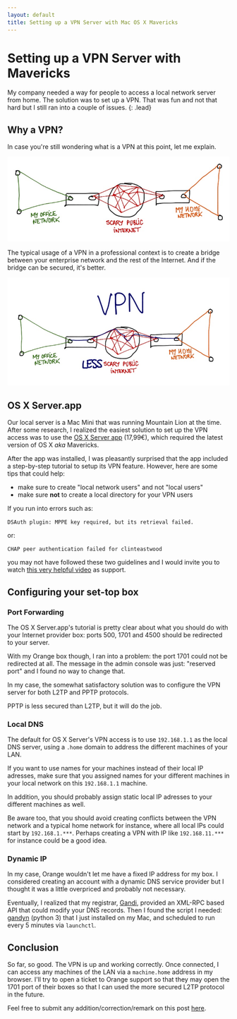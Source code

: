```yaml
---
layout: default
title: Setting up a VPN Server with Mac OS X Mavericks
---
```


# Setting up a VPN Server with Mavericks

My company needed a way for people to access a local network server from home. The solution was
to set up a VPN. That was fun and not that hard but I still ran into a couple of issues.
{: .lead} 


## Why a VPN?

In case you're still wondering what is a VPN at this point, let me explain.

![Without a VPN](../assets/img/vpn-explain-1.png "Without a VPN")

The typical usage of a VPN in a professional context is to create a bridge between
your enterprise network and the rest of the Internet. And if the bridge can be secured, 
it's better.

![With a VPN](../assets/img/vpn-explain-2.png "With a VPN")


## OS X Server.app

Our local server is a Mac Mini that was running Mountain Lion at the time. After some research, 
I realized the easiest solution to set up the VPN access was to use the [OS X Server app][server.app] (17,99€),
which required the latest version of OS X *aka* Mavericks.

After the app was installed, I was pleasantly surprised that the app included a step-by-step tutorial
to setup its VPN feature. However, here are some tips that could help:

- make sure to create "local network users" and not "local users"
- make sure **not** to create a local directory for your VPN users

If you run into errors such as:

    DSAuth plugin: MPPE key required, but its retrieval failed.

or:

    CHAP peer authentication failed for clinteastwood

you may not have followed these two guidelines and I would invite you to watch [this very
helpful video][vpn-screencast] as support.


## Configuring your set-top box


### Port Forwarding

The OS X Server.app's tutorial is pretty clear about what you should do with your Internet provider box: 
ports 500, 1701 and 4500 should be redirected to your server.

With my Orange box though, I ran into a problem: the port 1701 could not be redirected at all. The message in 
the admin console was just: "reserved port" and I found no way to change that.

In my case, the somewhat satisfactory solution was to configure the VPN server for both
L2TP and PPTP protocols. 

PPTP is less secured than L2TP, but it will do the job.


### Local DNS

The default for OS X Server's VPN access is to use `192.168.1.1` as the local DNS server, using a `.home` domain to
address the different machines of your LAN.

If you want to use names for your machines instead of their local IP adresses, make sure that you assigned
names for your different machines in your local network on this `192.168.1.1` machine.

In addition, you should probably assign static local IP adresses to your different machines as well.

Be aware too, that you should avoid creating conflicts between the VPN network and a typical home network for instance, where
all local IPs could start by `192.168.1.***`. Perhaps creating a VPN with IP like `192.168.11.***` for instance could be a 
good idea.


### Dynamic IP

In my case, Orange wouldn't let me have a fixed IP address for my box. I considered creating an account
with a dynamic DNS service provider but I thought it was a little overpriced and probably not necessary.

Eventually, I realized that my registrar, [Gandi][gandi], provided an XML-RPC based API that could modify
your DNS records. Then I found the script I needed: [gandyn][gandyn] (python 3) that I just installed on my Mac, 
and scheduled to run every 5 minutes via `launchctl`.


## Conclusion

So far, so good. The VPN is up and working correctly. Once connected, I can access any machines of the LAN
via a `machine.home` address in my browser. I'll try to open a ticket to Orange support so that they may
open the 1701 port of their boxes so that I can used the more secured L2TP protocol in the future.

Feel free to submit any addition/correction/remark on this post [here][github].


[server.app]: https://itunes.apple.com/fr/app/os-x-server/id714547929?mt=12
[vpn-screencast]: http://www.youtube.com/watch?v=gG8HcsQuyjI
[gandyn]: https://github.com/Chralu/gandyn
[gandi]: http://www.gandi.net
[github]: https://github.com/dirtyhenry/bootstragram-blog/issues
